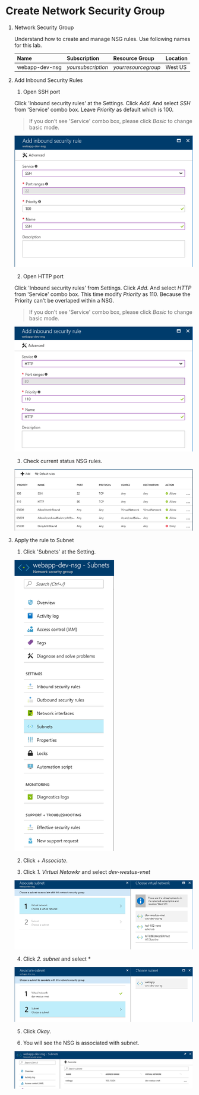 # Create Network Security Group
1. Network Security Group

    Understand how to create and manage NSG rules.
    Use following names for this lab.

    |Name|Subscription|Resource Group|Location|
    |---|---|---|---|
    |webapp-dev-nsg|*yoursubscription*|*yourresourcegroup*|West US| 

1. Add Inbound Security Rules
    1. Open SSH port

    Click 'Inbound security rules' at the Settings. Click *Add*.
    And select *SSH* from 'Service' combo box. 
    Leave *Priority* as default which is 100.
    > If you don't see 'Service' combo box, please click *Basic* to change basic mode.

    ![alt text](./images/3.2.0.Addrule.png "Add Rule1")

    2. Open HTTP port

    Click 'Inbound security rules' from Settings. Click *Add*.
    And select *HTTP* from 'Service' combo box. 
    This time modify *Priority* as 110. Because the Priority can't be overlaped within a NSG.
    > If you don't see 'Service' combo box, please click *Basic* to change basic mode.

    ![alt text](./images/3.2.1.Addrule.png "Add Rule2")

    3. Check current status NSG rules.

    ![alt text](./images/3.2.2.Addrule.png "Add Rule3")

1. Apply the rule to Subnet

    1. Click 'Subnets' at the Setting.    

    ![alt text](./images/3.2.3.Applyrule.png "Apply Rule")

    2. Click *+ Associate*.

    3. Click *1. Virtual Netowkr* and select *dev-westus-vnet*

    ![alt text](./images/3.2.4.png "Select Vnet")

    4. Click *2. subnet* and select *    

    ![alt text](./images/3.2.5.png "Select Subnet")

    5. Click *Okay*.

    6. You will see the NSG is associated with subnet.

    ![alt text](./images/3.2.6.png "Select Subnet")

